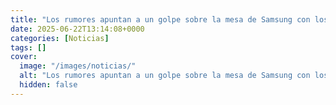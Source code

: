 ```yaml
---
title: "Los rumores apuntan a un golpe sobre la mesa de Samsung con los Galaxy S26. ¿Serán imbatibles?"
date: 2025-06-22T13:14:08+0000
categories: [Noticias]
tags: []
cover:
  image: "/images/noticias/"
  alt: "Los rumores apuntan a un golpe sobre la mesa de Samsung con los Galaxy S26. ¿Serán imbatibles?"
  hidden: false
---
```



